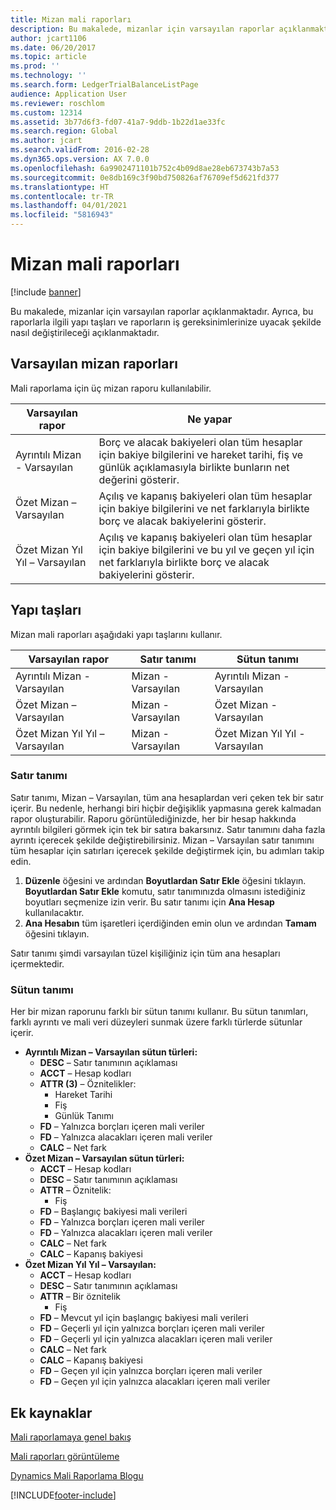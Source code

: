 ```yaml
---
title: Mizan mali raporları
description: Bu makalede, mizanlar için varsayılan raporlar açıklanmaktadır. Ayrıca, bu raporlarla ilgili yapı taşları ve raporların iş gereksinimlerinize uyacak şekilde nasıl değiştirileceği açıklanmaktadır.
author: jcart1106
ms.date: 06/20/2017
ms.topic: article
ms.prod: ''
ms.technology: ''
ms.search.form: LedgerTrialBalanceListPage
audience: Application User
ms.reviewer: roschlom
ms.custom: 12314
ms.assetid: 3b77d6f3-fd07-41a7-9ddb-1b22d1ae33fc
ms.search.region: Global
ms.author: jcart
ms.search.validFrom: 2016-02-28
ms.dyn365.ops.version: AX 7.0.0
ms.openlocfilehash: 6a9902471101b752c4b09d8ae28eb673743b7a53
ms.sourcegitcommit: 0e8db169c3f90bd750826af76709ef5d621fd377
ms.translationtype: HT
ms.contentlocale: tr-TR
ms.lasthandoff: 04/01/2021
ms.locfileid: "5816943"
---
```

# <a name="trial-balance-financial-reports"></a>Mizan mali raporları

[!include [banner](../includes/banner.md)]

Bu makalede, mizanlar için varsayılan raporlar açıklanmaktadır. Ayrıca, bu raporlarla ilgili yapı taşları ve raporların iş gereksinimlerinize uyacak şekilde nasıl değiştirileceği açıklanmaktadır. 

<a name="default-trial-balance-reports"></a>Varsayılan mizan raporları
-----------------------------

Mali raporlama için üç mizan raporu kullanılabilir.

| Varsayılan rapor                                 | Ne yapar                                                                                                                                                                                        |
|------------------------------------------------|-----------------------------------------------------------------------------------------------------------------------------------------------------------------------------------------------------|
| Ayrıntılı Mizan - Varsayılan               | Borç ve alacak bakiyeleri olan tüm hesaplar için bakiye bilgilerini ve hareket tarihi, fiş ve günlük açıklamasıyla birlikte bunların net değerini gösterir.                  |
| Özet Mizan – Varsayılan                | Açılış ve kapanış bakiyeleri olan tüm hesaplar için bakiye bilgilerini ve net farklarıyla birlikte borç ve alacak bakiyelerini gösterir.                                        |
| Özet Mizan Yıl Yıl – Varsayılan | Açılış ve kapanış bakiyeleri olan tüm hesaplar için bakiye bilgilerini ve bu yıl ve geçen yıl için net farklarıyla birlikte borç ve alacak bakiyelerini gösterir. |

## <a name="building-blocks"></a>Yapı taşları
Mizan mali raporları aşağıdaki yapı taşlarını kullanır.

| Varsayılan rapor                                 | Satır tanımı          | Sütun tanımı                              |
|------------------------------------------------|-------------------------|------------------------------------------------|
| Ayrıntılı Mizan - Varsayılan               | Mizan - Varsayılan | Ayrıntılı Mizan - Varsayılan               |
| Özet Mizan – Varsayılan                | Mizan - Varsayılan | Özet Mizan - Varsayılan                |
| Özet Mizan Yıl Yıl – Varsayılan | Mizan - Varsayılan | Özet Mizan Yıl Yıl - Varsayılan |

### <a name="row-definition"></a>Satır tanımı

Satır tanımı, Mizan – Varsayılan, tüm ana hesaplardan veri çeken tek bir satır içerir. Bu nedenle, herhangi biri hiçbir değişiklik yapmasına gerek kalmadan rapor oluşturabilir. Raporu görüntülediğinizde, her bir hesap hakkında ayrıntılı bilgileri görmek için tek bir satıra bakarsınız. Satır tanımını daha fazla ayrıntı içerecek şekilde değiştirebilirsiniz. Mizan – Varsayılan satır tanımını tüm hesaplar için satırları içerecek şekilde değiştirmek için, bu adımları takip edin.

1.  **Düzenle** öğesini ve ardından **Boyutlardan Satır Ekle** öğesini tıklayın. **Boyutlardan Satır Ekle** komutu, satır tanımınızda olmasını istediğiniz boyutları seçmenize izin verir. Bu satır tanımı için **Ana Hesap** kullanılacaktır.
2.  **Ana Hesabın** tüm işaretleri içerdiğinden emin olun ve ardından **Tamam** öğesini tıklayın.

Satır tanımı şimdi varsayılan tüzel kişiliğiniz için tüm ana hesapları içermektedir.

### <a name="column-definition"></a>Sütun tanımı

Her bir mizan raporunu farklı bir sütun tanımı kullanır. Bu sütun tanımları, farklı ayrıntı ve mali veri düzeyleri sunmak üzere farklı türlerde sütunlar içerir.

-   **Ayrıntılı Mizan – Varsayılan sütun türleri:**
    -   **DESC** – Satır tanımının açıklaması
    -   **ACCT** – Hesap kodları
    -   **ATTR (3)** – Öznitelikler:
        -   Hareket Tarihi
        -   Fiş
        -   Günlük Tanımı
    -   **FD** – Yalnızca borçları içeren mali veriler
    -   **FD** – Yalnızca alacakları içeren mali veriler
    -   **CALC** – Net fark
-   **Özet Mizan – Varsayılan sütun türleri:**
    -   **ACCT** – Hesap kodları
    -   **DESC** – Satır tanımının açıklaması
    -   **ATTR** – Öznitelik:
        -   Fiş
    -   **FD** – Başlangıç bakiyesi mali verileri
    -   **FD** – Yalnızca borçları içeren mali veriler
    -   **FD** – Yalnızca alacakları içeren mali veriler
    -   **CALC** – Net fark
    -   **CALC** – Kapanış bakiyesi
-   **Özet Mizan Yıl Yıl – Varsayılan:**
    -   **ACCT** – Hesap kodları
    -   **DESC** – Satır tanımının açıklaması
    -   **ATTR** – Bir öznitelik
        -   Fiş
    -   **FD** – Mevcut yıl için başlangıç bakiyesi mali verileri
    -   **FD** – Geçerli yıl için yalnızca borçları içeren mali veriler
    -   **FD** – Geçerli yıl için yalnızca alacakları içeren mali veriler
    -   **CALC** – Net fark
    -   **CALC** – Kapanış bakiyesi
    -   **FD** – Geçen yıl için yalnızca borçları içeren mali veriler
    -   **FD** – Geçen yıl için yalnızca alacakları içeren mali veriler



<a name="additional-resources"></a>Ek kaynaklar
--------

[Mali raporlamaya genel bakış](financial-reporting-getting-started.md)

[Mali raporları görüntüleme](view-financial-reports.md)

[Dynamics Mali Raporlama Blogu](https://blogs.msdn.com/b/dynamics_financial_reporting/)





[!INCLUDE[footer-include](../../includes/footer-banner.md)]
